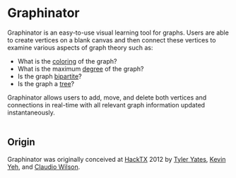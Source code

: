 Graphinator
===========

Graphinator is an easy-to-use visual learning tool for graphs. Users are able to create vertices on a blank canvas and then connect these vertices to examine various aspects of graph theory such as:
 - What is the [coloring](http://en.wikipedia.org/wiki/Graph_coloring) of the graph?
 - What is the maximum [degree](http://en.wikipedia.org/wiki/Degree_(graph_theory)) of the graph?
 - Is the graph [bipartite](http://en.wikipedia.org/wiki/Bipartite_graph)?
 - Is the graph a [tree](http://en.wikipedia.org/wiki/Tree_(graph_theory))?

Graphinator allows users to add, move, and delete both vertices and connections in real-time with all relevant graph information updated instantaneously.
<br>
<br>
## Origin
Graphinator was originally conceived at [HackTX](http://hacktx.com/) 2012 by [Tyler Yates](https://github.com/Tyler-Yates), [Kevin Yeh](https://github.com/kyeah), and [Claudio Wilson](https://github.com/claudiowilson).
